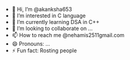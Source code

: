 - 👋 Hi, I’m @akanksha653
- 👀 I’m interested in C language 
- 🌱 I’m currently learning DSA in C++
- 💞️ I’m looking to collaborate on ...
- 📫 How to reach me @nehamis2511gmail.com
- 😄 Pronouns: ...
- ⚡ Fun fact: Rosting people

<!---
akanksha653/akanksha653 is a ✨ special ✨ repository because its `README.md` (this file) appears on your GitHub profile.
You can click the Preview link to take a look at your changes.
--->
